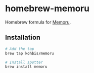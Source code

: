 # homebrew-memoru

Homebrew formula for [Memoru](https://github.com/kohbis/memoru).

## Installation

```bash
# Add the tap
brew tap kohbis/memoru

# Install spotter
brew install memoru
```
